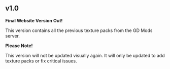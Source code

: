 ## v1.0

**Final Website Version Out!**

This version contains all the previous texture packs from the GD Mods server.

**Please Note!**

This version will not be updated visually again. It will only be updated to add texture packs or fix critical issues.
